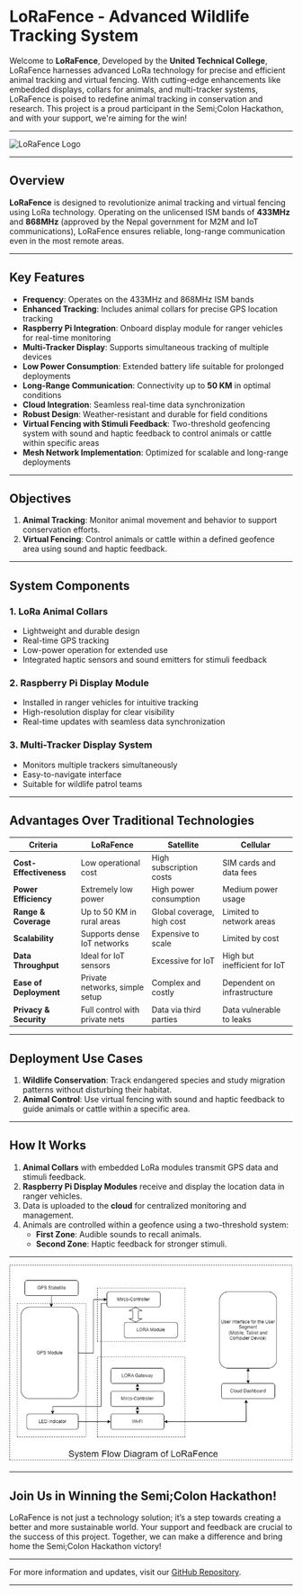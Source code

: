 # LoRaFence - Advanced Wildlife Tracking System

Welcome to **LoRaFence**, Developed by the **United Technical College**, LoRaFence harnesses advanced LoRa technology for precise and efficient animal tracking and virtual fencing. With cutting-edge enhancements like embedded displays, collars for animals, and multi-tracker systems, LoRaFence is poised to redefine animal tracking in conservation and research. This project is a proud participant in the Semi;Colon Hackathon, and with your support, we're aiming for the win!

---

![LoRaFence Logo](path/to/logo/image)

---

## Overview

**LoRaFence** is designed to revolutionize animal tracking and virtual fencing using LoRa technology. Operating on the unlicensed ISM bands of **433MHz** and **868MHz** (approved by the Nepal government for M2M and IoT communications), LoRaFence ensures reliable, long-range communication even in the most remote areas.

---

## Key Features

- **Frequency**: Operates on the 433MHz and 868MHz ISM bands
- **Enhanced Tracking**: Includes animal collars for precise GPS location tracking
- **Raspberry Pi Integration**: Onboard display module for ranger vehicles for real-time monitoring
- **Multi-Tracker Display**: Supports simultaneous tracking of multiple devices
- **Low Power Consumption**: Extended battery life suitable for prolonged deployments
- **Long-Range Communication**: Connectivity up to **50 KM** in optimal conditions
- **Cloud Integration**: Seamless real-time data synchronization
- **Robust Design**: Weather-resistant and durable for field conditions
- **Virtual Fencing with Stimuli Feedback**: Two-threshold geofencing system with sound and haptic feedback to control animals or cattle within specific areas
- **Mesh Network Implementation**: Optimized for scalable and long-range deployments

---

## Objectives

1. **Animal Tracking**: Monitor animal movement and behavior to support conservation efforts.
2. **Virtual Fencing**: Control animals or cattle within a defined geofence area using sound and haptic feedback.

---

## System Components

### 1. **LoRa Animal Collars**
- Lightweight and durable design
- Real-time GPS tracking
- Low-power operation for extended use
- Integrated haptic sensors and sound emitters for stimuli feedback

### 2. **Raspberry Pi Display Module**
- Installed in ranger vehicles for intuitive tracking
- High-resolution display for clear visibility
- Real-time updates with seamless data synchronization

### 3. **Multi-Tracker Display System**
- Monitors multiple trackers simultaneously
- Easy-to-navigate interface
- Suitable for wildlife patrol teams

---

## Advantages Over Traditional Technologies

| **Criteria**             | **LoRaFence**                 | **Satellite**             | **Cellular**                |
|--------------------------|--------------------------------|---------------------------|-----------------------------|
| **Cost-Effectiveness**   | Low operational cost          | High subscription costs   | SIM cards and data fees     |
| **Power Efficiency**     | Extremely low power           | High power consumption    | Medium power usage          |
| **Range & Coverage**     | Up to 50 KM in rural areas    | Global coverage, high cost| Limited to network areas    |
| **Scalability**          | Supports dense IoT networks   | Expensive to scale        | Limited by cost             |
| **Data Throughput**      | Ideal for IoT sensors         | Excessive for IoT         | High but inefficient for IoT|
| **Ease of Deployment**   | Private networks, simple setup| Complex and costly        | Dependent on infrastructure |
| **Privacy & Security**   | Full control with private nets| Data via third parties    | Data vulnerable to leaks    |

---

## Deployment Use Cases

1. **Wildlife Conservation**: Track endangered species and study migration patterns without disturbing their habitat.
2. **Animal Control**: Use virtual fencing with sound and haptic feedback to guide animals or cattle within a specific area.

---

## How It Works

1. **Animal Collars** with embedded LoRa modules transmit GPS data and stimuli feedback.
2. **Raspberry Pi Display Modules** receive and display the location data in ranger vehicles.
3. Data is uploaded to the **cloud** for centralized monitoring and management.
4. Animals are controlled within a geofence using a two-threshold system:
   - **First Zone**: Audible sounds to recall animals.
   - **Second Zone**: Haptic feedback for stronger stimuli.

---

![System Architecture Diagram](./Assets/System_Flow_Diagram.png)

---

## Join Us in Winning the Semi;Colon Hackathon!

LoRaFence is not just a technology solution; it’s a step towards creating a better and more sustainable world. Your support and feedback are crucial to the success of this project. Together, we can make a difference and bring home the Semi;Colon Hackathon victory!

---

For more information and updates, visit our [GitHub Repository](https://github.com/prajjwallive/Navikam).

---

